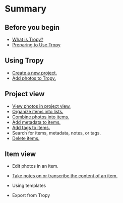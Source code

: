 # Summary

## Before you begin

* [What is Tropy?](README.md#tropy)
* [Preparing to Use Tropy](README.md#prepare)

## Using Tropy

* [Create a new project.](/using_tropy/create_project.md)
* [Add photos to Tropy.](/using_tropy/add_files.md)

## Project view

* [View photos in project view.](/using\_tropy/project\_view/view_photos.md)
* [Organize items into lists.](/using\_tropy/project\_view/lists.md)
* [Combine photos into items.](/using\_tropy/project\_view/combine\_photos.md)
* [Add metadata to items.](/using\_tropy/project\_view/add\_metadata.md)
* [Add tags to items.](/using\_tropy/project\_view/tags.md)
* Search for items, metadata, notes, or tags.
* [Delete items.](/using\_tropy/project\_view/delete_photos.md)

## Item view

* Edit photos in an item.
* [Take notes on or transcribe the content of an item.](/using\_tropy/item\_view/notes.md)

* Using templates
* Export from Tropy

